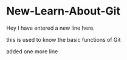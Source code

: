 # New-Learn-About-Git

Hey I have entered a new line here.

this is used to know the basic functions of Git

added one more line
